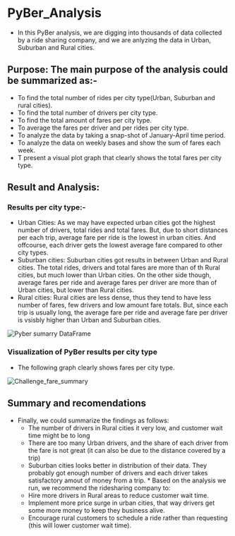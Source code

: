 # PyBer_Analysis
* In this PyBer analysis, we are digging into thousands of data collected by a ride sharing company, and we are anlyzing the data in Urban, Suburban and Rural cities. 
## Purpose: The main purpose of the analysis could be summarized as:-
   * To find the total number of rides per city type(Urban, Suburban and rural cities).
   * To find the total number of drivers per city type.
   * To find the total amount of fares per city type.
   * To average the fares per driver and per rides per city type.
   * To analyze the data by taking a snap-shot of January-April time period.
   * To analyze the data on weekly bases and show the sum of fares each week.
   * T present a visual plot graph that clearly shows the total fares per city type.

## Result and Analysis:
 ### Results per city type:-
 * Urban Cities: As we may have expected urban cities got the highest number of drivers, total rides and total fares. But, due to short distances per each trip, average fare per ride is the lowest in urban cities. And offcourse, each driver gets the lowest average fare compared to other city types.
* Suburban cities: Suburban cities got results in between Urban and Rural cities. The total rides, drivers and total fares are more than of th Rural cities, but much lower than Urban cities. On the other side though, average fares per ride and average fares per driver are more than of Urban cities, but lower than Rural cities.
* Rural cities: Rural cities are less dense, thus they tend to have less number of fares, few drivers and low amount fare totals. But, since each trip is usually long, the average fare per ride and average fare per driver is vsisbly higher than Urban and Suburban cities.

![Pyber sumarry DataFrame](https://user-images.githubusercontent.com/89214854/137615129-666382e6-69b1-4aaa-af5a-86e8e3f98b04.png)


### Visualization of PyBer results per city type
* The following graph clearly shows fares per city type.

![Challenge_fare_summary](https://user-images.githubusercontent.com/89214854/137615145-d9f18687-4660-4841-9cce-a07337d2303f.png)


## Summary and recomendations
   * Finally, we could summarize the findings as follows:
     - The number of drivers in Rural cities it very low, and customer wait time might be to long
     - There are too many Urban drivers, and the share of each driver from the fare is not great (it can also be due to the distance covered by a trip)
     - Suburban cities looks better in distribution of their data. They probably got enough number of drivers and each driver takes satisfactory amout of money from a trip.
    * Based on the analysis we run, we recommend the ridesharing company to:
      - Hire more drivers in Rural areas to reduce customer wait time.
      - Implement more price surge in urban cities, that way drivers get some more money to keep they business alive.
      - Encourage rural customers to schedule a ride rather than requesting (this will lower customer wait time).
